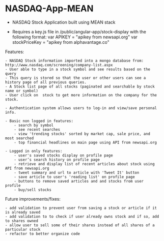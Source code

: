 # NASDAQ-App-MEAN

- NASDAQ Stock Application built using MEAN stack

- Requires a key.js file in /public/angular-app/stock-display with the following format:
        var APIKEY = "apikey from newsapi.org"
        var stockPriceKey = "apikey from alphavantage.co"

Features:

    - NASDAQ Stock information imported into a mongo database from: http://www.nasdaq.com/screening/company-list.aspx
    - User able to type in a stock symbol and see results based on the query
    - This query is stored so that the user or other users can see a history page of all previous queries.
    - A Stock list page of all stocks (paginated and searchable by stock name or symbol)
    - User click on  stock to get more information on the company for the stock.
    
    - Authentication system allows users to log-in and view/save personal info.

    - Basic non logged in features:
        - search by symbol
        - see recent searches
        - view 'trending stocks' sorted by market cap, sale price, and most searched
        - top financial headlines on main page using API from newsapi.org

    - Logged in only features:
        - user's saved stocks display on profile page
        - user’s search history on profile page
        - retrieve and display list of recent articles about stock using API from newsapi.org
        - tweet summary and url to article with 'Tweet It' button
        - save article to user's 'reading list' on profile page
        - buttons to remove saved articles and and stocks from user profile 
        - buy/sell stocks
        
Future improvements/fixes:

    - add validation to prevent user from saving a stock or article if it is already saved
    - add validation to to check if user already owns stock and if so, add to shares owned
    - allow user to sell some of their shares instead of all shares of a particular stock
    - refactor to better organize code
